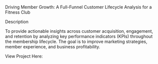 Driving Member Growth: A Full-Funnel Customer Lifecycle Analysis for a Fitness Club

Description

To provide actionable insights across customer acquisition, engagement, and retention by analyzing key performance indicators (KPIs) throughout the membership lifecycle. The goal is to improve marketing strategies, member experience, and business profitability.

View Project Here: 